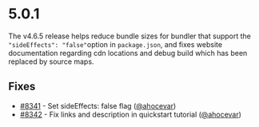 # 5.0.1

The v4.6.5 release helps reduce bundle sizes for bundler that support the `"sideEffects": "false"`option in `package.json`, and fixes website documentation regarding cdn locations and debug build which has been replaced by source maps.

## Fixes

 * [#8341](https://github.com/openlayers/openlayers/pull/8341) - Set sideEffects: false flag ([@ahocevar](https://github.com/ahocevar))
 * [#8342](https://github.com/openlayers/openlayers/pull/8342) - Fix links and description in quickstart tutorial ([@ahocevar](https://github.com/ahocevar))
